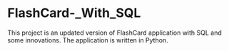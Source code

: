 # FlashCard-_With_SQL

This project is an updated version of FlashCard application with SQL and some innovations. The application is written in Python.

